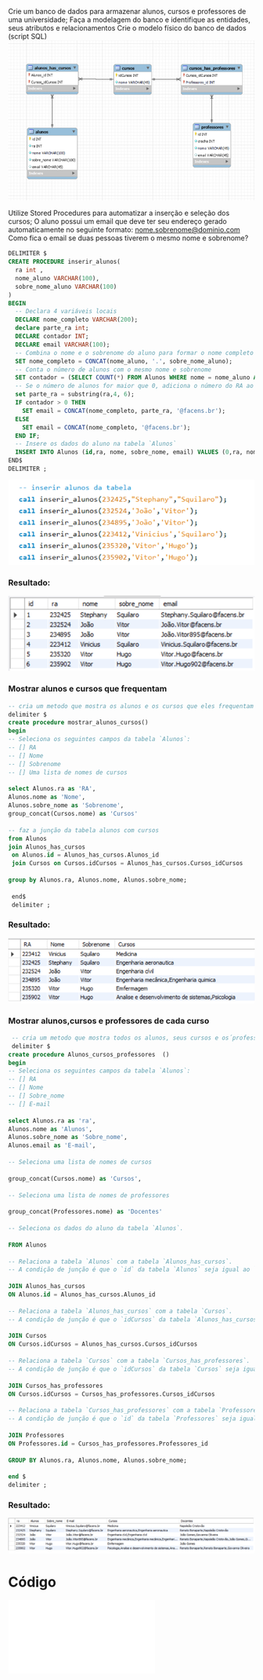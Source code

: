 Crie um banco de dados para armazenar alunos, cursos e professores de uma
universidade;
Faça a modelagem do banco e identifique as entidades, seus atributos e relacionamentos
Crie o modelo físico do banco de dados (script SQL)
![modelo-logico](modelo-logico.png)

Utilize Stored Procedures para automatizar a inserção e seleção dos cursos;
O aluno possui um email que deve ter seu endereço gerado automaticamente no seguinte formato:
nome.sobrenome@dominio.com
Como fica o email se duas pessoas tiverem o mesmo nome e sobrenome?
``` sql
DELIMITER $
CREATE PROCEDURE inserir_alunos(
  ra int ,
  nome_aluno VARCHAR(100),
  sobre_nome_aluno VARCHAR(100)
)
BEGIN
  -- Declara 4 variáveis locais
  DECLARE nome_completo VARCHAR(200);
  declare parte_ra int;
  DECLARE contador INT;
  DECLARE email VARCHAR(100);
  -- Combina o nome e o sobrenome do aluno para formar o nome completo
  SET nome_completo = CONCAT(nome_aluno, '.', sobre_nome_aluno);
  -- Conta o número de alunos com o mesmo nome e sobrenome
  SET contador = (SELECT COUNT(*) FROM Alunos WHERE nome = nome_aluno AND sobre_nome = sobre_nome_aluno);
  -- Se o número de alunos for maior que 0, adiciona o número do RA ao nome completo para criar o email
  set parte_ra = substring(ra,4, 6);
  IF contador > 0 THEN
    SET email = CONCAT(nome_completo, parte_ra, '@facens.br'); 
  ELSE
    SET email = CONCAT(nome_completo, '@facens.br');
  END IF;
  -- Insere os dados do aluno na tabela `Alunos`
  INSERT INTO Alunos (id,ra, nome, sobre_nome, email) VALUES (0,ra, nome_aluno, sobre_nome_aluno, email);
END$
DELIMITER ;
```
![inserindo_alunos](inserir_alunos.png)

### Resultado:
![alunos](alunos.png)

### Mostrar alunos e cursos que frequentam
```sql
-- cria um metodo que mostra os alunos e os cursos que eles frequentam
delimiter $
create procedure mostrar_alunos_cursos()
begin
-- Seleciona os seguintes campos da tabela `Alunos`:
-- [] RA
-- [] Nome
-- [] Sobrenome
-- [] Uma lista de nomes de cursos

select Alunos.ra as 'RA',
Alunos.nome as 'Nome',
Alunos.sobre_nome as 'Sobrenome',
group_concat(Cursos.nome) as 'Cursos'

-- faz a junção da tabela alunos com cursos
from Alunos
join Alunos_has_cursos
 on Alunos.id = Alunos_has_cursos.Alunos_id
 join Cursos on Cursos.idCursos = Alunos_has_cursos.Cursos_idCursos

group by Alunos.ra, Alunos.nome, Alunos.sobre_nome;

 end$
 delimiter ;
```
### Resultado:
![alunos_cursos](alunos_cursos.png)

### Mostrar alunos,cursos e professores de cada curso
```sql
 -- cria um metodo que mostra todos os alunos, seus cursos e os´professores que lencionam os cursos
 delimiter $
create procedure Alunos_cursos_professores  ()
begin
-- Seleciona os seguintes campos da tabela `Alunos`:
-- [] RA
-- [] Nome
-- [] Sobre_nome
-- [] E-mail

select Alunos.ra as 'ra',
Alunos.nome as 'Alunos',
Alunos.sobre_nome as 'Sobre_nome',
Alunos.email as 'E-mail',

-- Seleciona uma lista de nomes de cursos

group_concat(Cursos.nome) as 'Cursos',

-- Seleciona uma lista de nomes de professores

group_concat(Professores.nome) as 'Docentes'

-- Seleciona os dados do aluno da tabela `Alunos`.

FROM Alunos

-- Relaciona a tabela `Alunos` com a tabela `Alunos_has_cursos`.
-- A condição de junção é que o `id` da tabela `Alunos` seja igual ao `Alunos_id` da tabela `Alunos_has_cursos`.

JOIN Alunos_has_cursos
ON Alunos.id = Alunos_has_cursos.Alunos_id

-- Relaciona a tabela `Alunos_has_cursos` com a tabela `Cursos`.
-- A condição de junção é que o `idCursos` da tabela `Alunos_has_cursos` seja igual ao `idCursos` da tabela `Cursos`.

JOIN Cursos
ON Cursos.idCursos = Alunos_has_cursos.Cursos_idCursos

-- Relaciona a tabela `Cursos` com a tabela `Cursos_has_professores`.
-- A condição de junção é que o `idCursos` da tabela `Cursos` seja igual ao `Cursos_idCursos` da tabela `Cursos_has_professores`.

JOIN Cursos_has_professores
ON Cursos.idCursos = Cursos_has_professores.Cursos_idCursos

-- Relaciona a tabela `Cursos_has_professores` com a tabela `Professores`.
-- A condição de junção é que o `id` da tabela `Professores` seja igual ao `Professores_id` da tabela `Cursos_has_professores`.

JOIN Professores
ON Professores.id = Cursos_has_professores.Professores_id

GROUP BY Alunos.ra, Alunos.nome, Alunos.sobre_nome;

end $
delimiter ;
```
### Resultado:
![alunos_cursos_prof](alunos_cursos_prof.png)

# Código

![Código](universidade.sql)

